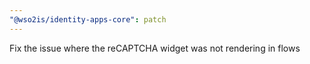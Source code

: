 ```yaml
---
"@wso2is/identity-apps-core": patch
---
```


Fix the issue where the reCAPTCHA widget was not rendering in flows
